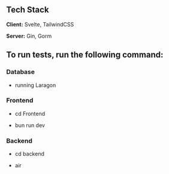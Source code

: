 
## Tech Stack

**Client:** Svelte, TailwindCSS

**Server:** Gin, Gorm

## To run tests, run the following command:
### Database
- running Laragon

### Frontend

  + cd Frontend

  + bun run dev

### Backend
  - cd backend

  - air


